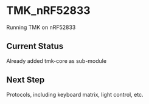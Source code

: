 # TMK_nRF52833
Running TMK on nRF52833

## Current Status
Already added tmk-core as sub-module

## Next Step
Protocols, including keyboard matrix, light control, etc.
